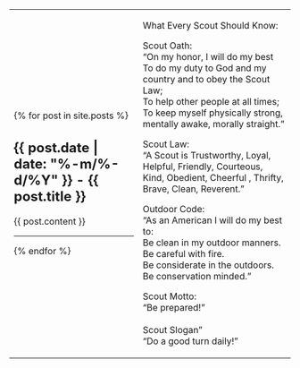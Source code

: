 <table>
  <tbody>
    <tr>
      <td>
        {% for post in site.posts %}
          <h2>{{ post.date | date: "%-m/%-d/%Y" }} - {{ post.title }}</h2>
          {{ post.content }}
          <hr>
        {% endfor %}
      </td>
      <td>
        <p>
          What Every Scout Should Know:
        </p>
        <p>
          Scout Oath:<br>
          “On my honor, I will do my best<br> 
          To do my duty to God and my country and to obey the Scout Law;<br>
          To help other people at all times;<br>
          To keep myself physically strong, mentally awake, morally straight.”<br>
        </p>
        <p>
           Scout Law:<br>
      “A Scout is Trustworthy, Loyal, Helpful, Friendly, Courteous, Kind, Obedient, Cheerful , Thrifty, Brave, Clean, Reverent.”
        </p>
        <p>
          Outdoor Code:<br>
      “As an American I will do my best to: <br>
         Be clean in my outdoor manners.<br>
         Be careful with fire.<br>
         Be considerate in the outdoors.<br>
         Be conservation minded.”<br>
        </p>
        <p>
          Scout Motto:<br>
      “Be prepared!”<br>
        <br>
      Scout Slogan”<br>
      “Do a good turn daily!”
        </p>
      </td>
    </tr>
  </tbody>
</table>

